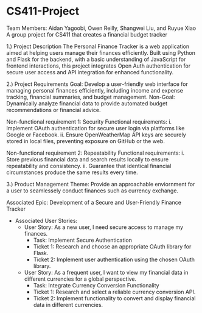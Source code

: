 # CS411-Project
Team Members: Aidan Yagoobi, Owen Reilly, Shangwei Liu, and Ruyue Xiao A group project for CS411 that creates a financial budget tracker

1.) Project Description The Personal Finance Tracker is a web application aimed at helping users manage their finances efficiently. Built using Python and Flask for the backend, with a basic understanding of JavaScript for frontend interactions, this project integrates Open Auth authentication for secure user access and API integration for enhanced functionality.

2.) Project Requirements Goal: Develop a user-friendly web interface for managing personal finances efficiently, including income and expense tracking, financial summaries, and budget management. Non-Goal: Dynamically analyze financial data to provide automated budget recommendations or financial advice.

Non-functional requirement 1: Security Functional requirements: i. Implement OAuth authentication for secure user login via platforms like Google or Facebook. ii. Ensure OpenWeatherMap API keys are securely stored in local files, preventing exposure on GitHub or the web.

Non-functional requirement 2: Repeatability Functional requirements: i. Store previous financial data and search results locally to ensure repeatability and consistency. ii. Guarantee that identical financial circumstances produce the same results every time.

3.) Product Management Theme: Provide an approachable enviornment for a user to seamlessely conduct finances such as currency exchange.

Associated Epic: Development of a Secure and User-Friendly Finance Tracker
* Associated User Stories:
    * User Story: As a new user, I need secure access to manage my finances.
        * Task: Implement Secure Authentication
        * Ticket 1: Research and choose an appropriate OAuth library for Flask.
        * Ticket 2: Implement user authentication using the chosen OAuth library.
    * User Story: As a frequent user, I want to view my financial data in different currencies for a global perspective.
        * Task: Integrate Currency Conversion Functionality
        * Ticket 1: Research and select a reliable currency conversion API.
        * Ticket 2: Implement functionality to convert and display financial data in different currencies.



